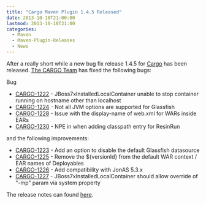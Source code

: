 ```yaml
---
title: "Cargo Maven Plugin 1.4.5 Released"
date: 2013-10-18T21:00:00
lastmod: 2013-10-18T21:00
categories:
  - Maven
  - Maven-Plugin-Releases
  - News
---
```


After a really short while a new bug fix release 1.4.5 for [Cargo](http://cargo.codehaus.org) has been released.
[The CARGO Team](http://thread.gmane.org/gmane.comp.java.cargo.devel/14457) has fixed the following bugs:
<!-- more -->
Bug

 * [CARGO-1222](https://issues.apache.org/jira/browse/CARGO-1222) - JBoss7xInstalledLocalContainer unable to stop container running on hostname other than localhost
 * [CARGO-1224](https://issues.apache.org/jira/browse/CARGO-1224) - Not all JVM options are supported for Glassfish
 * [CARGO-1228](https://issues.apache.org/jira/browse/CARGO-1228) - Issue with the display-name of web.xml for WARs inside EARs
 * [CARGO-1230](https://issues.apache.org/jira/browse/CARGO-1230) - NPE in when adding classpath entry for ResinRun

and the following improvements:

 * [CARGO-1223](https://issues.apache.org/jira/browse/CARGO-1223) - Add an option to disable the default Glassfish datasource
 * [CARGO-1225](https://issues.apache.org/jira/browse/CARGO-1225) - Remove the ${versionId} from the default WAR context / EAR names of Deployables
 * [CARGO-1226](https://issues.apache.org/jira/browse/CARGO-1226) - Add compatibility with JonAS 5.3.x
 * [CARGO-1227](https://issues.apache.org/jira/browse/CARGO-1227) - JBoss7xInstalledLocalContainer should allow override of "-mp" param via system property


The release notes can found [here](https://jira.codehaus.org/secure/ReleaseNote.jspa?styleName=Html&projectId=10730&version=19557).

